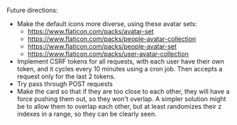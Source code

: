 
Future directions:
- Make the default icons more diverse, using these avatar sets:
    - https://www.flaticon.com/packs/avatar-set
    - https://www.flaticon.com/packs/people-avatar-collection
    - https://www.flaticon.com/packs/people-avatar-set
    - https://www.flaticon.com/packs/user-avatar-collection
- Implement CSRF tokens for all requests, with each user have their own token, and it cycles every 10 minutes using a cron job. Then accepts a request only for the last 2 tokens.
- Try pass through POST requests
- Make the card so that if they are too close to each other, they will have a force pushing them out, so they won't overlap. A simpler solution might be to allow them to overlap each other, but at least randomizes their z indexes in a range, so they can be clearly seen.
